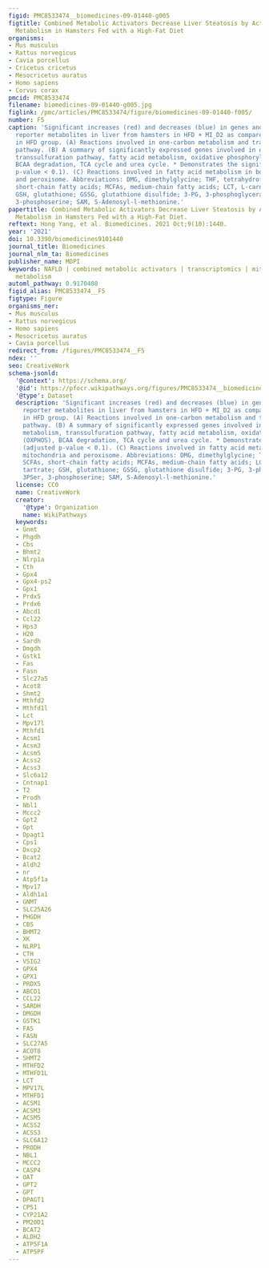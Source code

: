 ```yaml
---
figid: PMC8533474__biomedicines-09-01440-g005
figtitle: Combined Metabolic Activators Decrease Liver Steatosis by Activating Mitochondrial
  Metabolism in Hamsters Fed with a High-Fat Diet
organisms:
- Mus musculus
- Rattus norvegicus
- Cavia porcellus
- Cricetus cricetus
- Mesocricetus auratus
- Homo sapiens
- Corvus corax
pmcid: PMC8533474
filename: biomedicines-09-01440-g005.jpg
figlink: /pmc/articles/PMC8533474/figure/biomedicines-09-01440-f005/
number: F5
caption: 'Significant increases (red) and decreases (blue) in genes and associated
  reporter metabolites in liver from hamsters in HFD + MI_D2 as compared to those
  in HFD group. (A) Reactions involved in one-carbon metabolism and transsulfuration
  pathway. (B) A summary of significantly expressed genes involved in one-carbon metabolism,
  transsulfuration pathway, fatty acid metabolism, oxidative phosphorylation (OXPHOS),
  BCAA degradation, TCA cycle and urea cycle. * Demonstrates the significance (adjusted
  p-value < 0.1). (C) Reactions involved in fatty acid metabolism in both mitochondria
  and peroxisome. Abbreviations: DMG, dimethylglycine; THF, tetrahydrofolate; SCFAs,
  short-chain fatty acids; MCFAs, medium-chain fatty acids; LCT, L-carnitine tartrate;
  GSH, glutathione; GSSG, glutathione disulfide; 3-PG, 3-phosphoglycerate; 3PSer,
  3-phosphoserine; SAM, S-Adenosyl-l-methionine.'
papertitle: Combined Metabolic Activators Decrease Liver Steatosis by Activating Mitochondrial
  Metabolism in Hamsters Fed with a High-Fat Diet.
reftext: Hong Yang, et al. Biomedicines. 2021 Oct;9(10):1440.
year: '2021'
doi: 10.3390/biomedicines9101440
journal_title: Biomedicines
journal_nlm_ta: Biomedicines
publisher_name: MDPI
keywords: NAFLD | combined metabolic activators | transcriptomics | mitochondrial
  metabolism
automl_pathway: 0.9170408
figid_alias: PMC8533474__F5
figtype: Figure
organisms_ner:
- Mus musculus
- Rattus norvegicus
- Homo sapiens
- Mesocricetus auratus
- Cavia porcellus
redirect_from: /figures/PMC8533474__F5
ndex: ''
seo: CreativeWork
schema-jsonld:
  '@context': https://schema.org/
  '@id': https://pfocr.wikipathways.org/figures/PMC8533474__biomedicines-09-01440-g005.html
  '@type': Dataset
  description: 'Significant increases (red) and decreases (blue) in genes and associated
    reporter metabolites in liver from hamsters in HFD + MI_D2 as compared to those
    in HFD group. (A) Reactions involved in one-carbon metabolism and transsulfuration
    pathway. (B) A summary of significantly expressed genes involved in one-carbon
    metabolism, transsulfuration pathway, fatty acid metabolism, oxidative phosphorylation
    (OXPHOS), BCAA degradation, TCA cycle and urea cycle. * Demonstrates the significance
    (adjusted p-value < 0.1). (C) Reactions involved in fatty acid metabolism in both
    mitochondria and peroxisome. Abbreviations: DMG, dimethylglycine; THF, tetrahydrofolate;
    SCFAs, short-chain fatty acids; MCFAs, medium-chain fatty acids; LCT, L-carnitine
    tartrate; GSH, glutathione; GSSG, glutathione disulfide; 3-PG, 3-phosphoglycerate;
    3PSer, 3-phosphoserine; SAM, S-Adenosyl-l-methionine.'
  license: CC0
  name: CreativeWork
  creator:
    '@type': Organization
    name: WikiPathways
  keywords:
  - Gnmt
  - Phgdh
  - Cbs
  - Bhmt2
  - Nlrp1a
  - Cth
  - Gpx4
  - Gpx4-ps2
  - Gpx1
  - Prdx5
  - Prdx6
  - Abcd1
  - Ccl22
  - Hps3
  - H20
  - Sardh
  - Dmgdh
  - Gstk1
  - Fas
  - Fasn
  - Slc27a5
  - Acot8
  - Shmt2
  - Mthfd2
  - Mthfd1l
  - Lct
  - Mpv17l
  - Mthfd1
  - Acsm1
  - Acsm3
  - Acsm5
  - Acss2
  - Acss3
  - Slc6a12
  - Cntnap1
  - T2
  - Prodh
  - Nbl1
  - Mccc2
  - Gpt2
  - Gpt
  - Dpagt1
  - Cps1
  - Dxcp2
  - Bcat2
  - Aldh2
  - nr
  - Atp5f1a
  - Mpv17
  - Aldh1a1
  - GNMT
  - SLC25A26
  - PHGDH
  - CBS
  - BHMT2
  - XK
  - NLRP1
  - CTH
  - VSIG2
  - GPX4
  - GPX1
  - PRDX5
  - ABCD1
  - CCL22
  - SARDH
  - DMGDH
  - GSTK1
  - FAS
  - FASN
  - SLC27A5
  - ACOT8
  - SHMT2
  - MTHFD2
  - MTHFD1L
  - LCT
  - MPV17L
  - MTHFD1
  - ACSM1
  - ACSM3
  - ACSM5
  - ACSS2
  - ACSS3
  - SLC6A12
  - PRODH
  - NBL1
  - MCCC2
  - CASP4
  - OAT
  - GPT2
  - GPT
  - DPAGT1
  - CPS1
  - CYP21A2
  - PM20D1
  - BCAT2
  - ALDH2
  - ATP5F1A
  - ATP5PF
---
```

